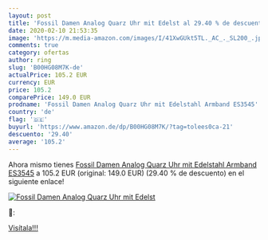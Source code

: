```yaml
---
layout: post
title: 'Fossil Damen Analog Quarz Uhr mit Edelst al 29.40 % de descuento'
date: 2020-02-10 21:53:35
image: 'https://m.media-amazon.com/images/I/41XwGUkt5TL._AC_._SL200_.jpg'
comments: true
category: ofertas
author: ring
slug: 'B00HG08M7K-de'
actualPrice: 105.2 EUR
currency: EUR
price: 105.2
comparePrice: 149.0 EUR
prodname: 'Fossil Damen Analog Quarz Uhr mit Edelstahl Armband ES3545'
country: 'de'
flag: '🇩🇪'
buyurl: 'https://www.amazon.de/dp/B00HG08M7K/?tag=tolees0ca-21'
descuento: '29.40'
average: '105.2'
---
```


Ahora mismo tienes [Fossil Damen Analog Quarz Uhr mit Edelstahl Armband ES3545](https://www.amazon.de/dp/B00HG08M7K/?tag=tolees0ca-21) a 105.2 EUR (original: 149.0 EUR) (29.40 %  de descuento) en el siguiente enlace!

[![Fossil Damen Analog Quarz Uhr mit Edelst](https://m.media-amazon.com/images/I/41XwGUkt5TL._AC_._SL200_.jpg)](https://www.amazon.de/dp/B00HG08M7K/?tag=tolees0ca-21)

🔎:


[Visítala!!!](https://www.amazon.de/dp/B00HG08M7K/?tag=tolees0ca-21)
